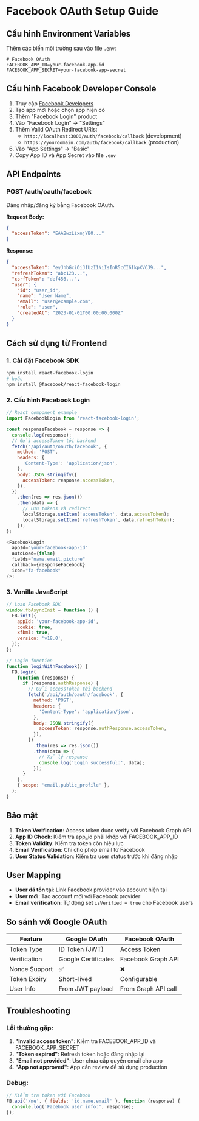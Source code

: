 # Facebook OAuth Setup Guide

## Cấu hình Environment Variables

Thêm các biến môi trường sau vào file `.env`:

```env
# Facebook OAuth
FACEBOOK_APP_ID=your-facebook-app-id
FACEBOOK_APP_SECRET=your-facebook-app-secret
```

## Cấu hình Facebook Developer Console

1. Truy cập [Facebook Developers](https://developers.facebook.com/)
2. Tạo app mới hoặc chọn app hiện có
3. Thêm "Facebook Login" product
4. Vào "Facebook Login" → "Settings"
5. Thêm Valid OAuth Redirect URIs:
   - `http://localhost:3000/auth/facebook/callback` (development)
   - `https://yourdomain.com/auth/facebook/callback` (production)
6. Vào "App Settings" → "Basic"
7. Copy App ID và App Secret vào file `.env`

## API Endpoints

### POST /auth/oauth/facebook

Đăng nhập/đăng ký bằng Facebook OAuth.

**Request Body:**

```json
{
  "accessToken": "EAABwzLixnjYBO..."
}
```

**Response:**

```json
{
  "accessToken": "eyJhbGciOiJIUzI1NiIsInR5cCI6IkpXVCJ9...",
  "refreshToken": "abc123...",
  "csrfToken": "def456...",
  "user": {
    "id": "user_id",
    "name": "User Name",
    "email": "user@example.com",
    "role": "user",
    "createdAt": "2023-01-01T00:00:00.000Z"
  }
}
```

## Cách sử dụng từ Frontend

### 1. Cài đặt Facebook SDK

```bash
npm install react-facebook-login
# hoặc
npm install @facebook/react-facebook-login
```

### 2. Cấu hình Facebook Login

```javascript
// React component example
import FacebookLogin from 'react-facebook-login';

const responseFacebook = response => {
  console.log(response);
  // Gửi accessToken tới backend
  fetch('/api/auth/oauth/facebook', {
    method: 'POST',
    headers: {
      'Content-Type': 'application/json',
    },
    body: JSON.stringify({
      accessToken: response.accessToken,
    }),
  })
    .then(res => res.json())
    .then(data => {
      // Lưu tokens và redirect
      localStorage.setItem('accessToken', data.accessToken);
      localStorage.setItem('refreshToken', data.refreshToken);
    });
};

<FacebookLogin
  appId="your-facebook-app-id"
  autoLoad={false}
  fields="name,email,picture"
  callback={responseFacebook}
  icon="fa-facebook"
/>;
```

### 3. Vanilla JavaScript

```javascript
// Load Facebook SDK
window.fbAsyncInit = function () {
  FB.init({
    appId: 'your-facebook-app-id',
    cookie: true,
    xfbml: true,
    version: 'v18.0',
  });
};

// Login function
function loginWithFacebook() {
  FB.login(
    function (response) {
      if (response.authResponse) {
        // Gửi accessToken tới backend
        fetch('/api/auth/oauth/facebook', {
          method: 'POST',
          headers: {
            'Content-Type': 'application/json',
          },
          body: JSON.stringify({
            accessToken: response.authResponse.accessToken,
          }),
        })
          .then(res => res.json())
          .then(data => {
            // Xử lý response
            console.log('Login successful:', data);
          });
      }
    },
    { scope: 'email,public_profile' },
  );
}
```

## Bảo mật

1. **Token Verification**: Access token được verify với Facebook Graph API
2. **App ID Check**: Kiểm tra app_id phải khớp với FACEBOOK_APP_ID
3. **Token Validity**: Kiểm tra token còn hiệu lực
4. **Email Verification**: Chỉ cho phép email từ Facebook
5. **User Status Validation**: Kiểm tra user status trước khi đăng nhập

## User Mapping

- **User đã tồn tại**: Link Facebook provider vào account hiện tại
- **User mới**: Tạo account mới với Facebook provider
- **Email verification**: Tự động set `isVerified = true` cho Facebook users

## So sánh với Google OAuth

| Feature       | Google OAuth        | Facebook OAuth      |
| ------------- | ------------------- | ------------------- |
| Token Type    | ID Token (JWT)      | Access Token        |
| Verification  | Google Certificates | Facebook Graph API  |
| Nonce Support | ✅                  | ❌                  |
| Token Expiry  | Short-lived         | Configurable        |
| User Info     | From JWT payload    | From Graph API call |

## Troubleshooting

### Lỗi thường gặp:

1. **"Invalid access token"**: Kiểm tra FACEBOOK_APP_ID và FACEBOOK_APP_SECRET
2. **"Token expired"**: Refresh token hoặc đăng nhập lại
3. **"Email not provided"**: User chưa cấp quyền email cho app
4. **"App not approved"**: App cần review để sử dụng production

### Debug:

```javascript
// Kiểm tra token với Facebook
FB.api('/me', { fields: 'id,name,email' }, function (response) {
  console.log('Facebook user info:', response);
});
```
